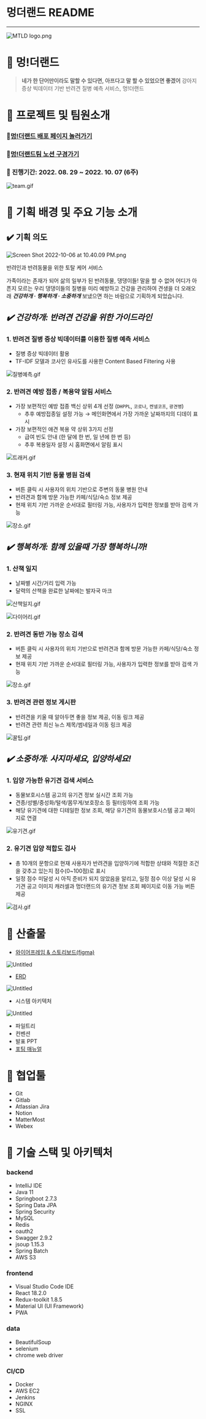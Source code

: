 # 멍더랜드 README

---

![MTLD logo.png](MTLD%20README%2072983d50a7c14330b2e98049f3e1f558/MTLD_logo.png)

# 🐾 멍!더랜드

> **네가 한 단어만이라도 말할 수 있다면, 아프다고 말 할 수 있었으면 좋겠어**
> 강아지 증상 빅데이터 기반 반려견 질병 예측 서비스, 멍!더랜드

# 🐾 프로젝트 및 팀원소개

### 🐶[멍!더랜드 배포 페이지 놀러가기](https://j7a106.p.ssafy.io/)

### 🎡[멍!더랜드팀 노션 구경가기](https://www.notion.so/MTLD-509c9dc81ee8401db30b836ca65ec1b7)

### 📅 진행기간: 2022. 08. 29 ~ 2022. 10. 07 (6주)

![team.gif](MTLD%20README%2072983d50a7c14330b2e98049f3e1f558/team.gif)

# 🐾 기획 배경 및 주요 기능 소개

## ✔️ 기획 의도

![Screen Shot 2022-10-06 at 10.40.09 PM.png](MTLD%20README%2072983d50a7c14330b2e98049f3e1f558/Screen_Shot_2022-10-06_at_10.40.09_PM.png)

반려인과 반려동물을 위한 토탈 케어 서비스

가족이라는 존재가 되어 삶의 일부가 된 반려동물, 댕댕이들!
말을 할 수 없어 어디가 아픈지 모르는 우리 댕댕이들의 질병을 미리 예방하고 건강을 관리하여 견생을 더 오래오래 **_건강하개 · 행복하개 · 소중하개_** 보냈으면 하는 바람으로 기획하게 되었습니다.

## _✔️ 건강하개: 반려견 **건강**을 위한 가이드라인_

### 1. 반려견 질병 증상 빅데이터를 이용한 **질병 예측 서비스**

- 질병 증상 빅데이터 활용
- TF-IDF 모델과 코사인 유사도를 사용한 Content Based Filtering 사용

![질병예측.gif](MTLD%20README%2072983d50a7c14330b2e98049f3e1f558/%25EC%25A7%2588%25EB%25B3%2591%25EC%2598%2588%25EC%25B8%25A1.gif)

### 2. 반려견 예방 접종 / 복용약 알림 서비스

- 가장 보편적인 예방 접종 백신 상위 4개 선정 (`DHPPL`, `코로나`, `켄넬코프`, `광견병`)
  - 추후 예방접종일 설정 가능 → 메인화면에서 가장 가까운 날짜까지의 디데이 표시
- 가장 보편적인 애견 복용 약 상위 3가지 선정
  - 급여 빈도 안내 (한 달에 한 번, 일 년에 한 번 등)
  - 추후 복용일자 설정 시 홈화면에서 알림 표시

![트래커.gif](MTLD%20README%2072983d50a7c14330b2e98049f3e1f558/%25ED%258A%25B8%25EB%259E%2598%25EC%25BB%25A4.gif)

### 3. 현재 위치 기반 동물 병원 검색

- 버튼 클릭 시 사용자의 위치 기반으로 주변의 동물 병원 안내
- 반려견과 함께 방문 가능한 카페/식당/숙소 정보 제공
- 현재 위치 기반 가까운 순서대로 필터링 가능, 사용자가 입력한 정보를 받아 검색 가능

![장소.gif](MTLD%20README%2072983d50a7c14330b2e98049f3e1f558/%25EC%259E%25A5%25EC%2586%258C.gif)

## **_✔️ 행복하개: 함께 있을때 가장 행복하니까!_**

### 1. 산책 일지

- 날짜별 시간/거리 입력 가능
- 달력의 산책을 완료한 날짜에는 발자국 마크

![산책일지.gif](MTLD%20README%2072983d50a7c14330b2e98049f3e1f558/%25EC%2582%25B0%25EC%25B1%2585%25EC%259D%25BC%25EC%25A7%2580.gif)

![다이어리.gif](MTLD%20README%2072983d50a7c14330b2e98049f3e1f558/%25EB%258B%25A4%25EC%259D%25B4%25EC%2596%25B4%25EB%25A6%25AC.gif)

### 2. 반려견 동반 가능 장소 검색

- 버튼 클릭 시 사용자의 위치 기반으로 반려견과 함께 방문 가능한 카페/식당/숙소 정보 제공
- 현재 위치 기반 가까운 순서대로 필터링 가능, 사용자가 입력한 정보를 받아 검색 가능

![장소.gif](MTLD%20README%2072983d50a7c14330b2e98049f3e1f558/%25EC%259E%25A5%25EC%2586%258C.gif)

### 3. 반려견 관련 정보 게시판

- 반려견을 키울 때 알아두면 좋을 정보 제공, 이동 링크 제공
- 반려견 관련 최신 뉴스 제목/썸네일과 이동 링크 제공

![꿀팁.gif](MTLD%20README%2072983d50a7c14330b2e98049f3e1f558/%25EA%25BF%2580%25ED%258C%2581.gif)

## **_✔️ 소중하개: 사지마세요, 입양하세요!_**

### 1. 입양 가능한 유기견 검색 서비스

- 동물보호시스템 공고의 유기견 정보 실시간 조회 가능
- 견종/성별/중성화/털색/몸무게/보호장소 등 필터링하여 조회 가능
- 해당 유기견에 대한 디테일한 정보 조회, 해당 유기견의 동물보호시스템 공고 페이지로 연결

![유기견.gif](MTLD%20README%2072983d50a7c14330b2e98049f3e1f558/%25EC%259C%25A0%25EA%25B8%25B0%25EA%25B2%25AC.gif)

### 2. 유기견 입양 적합도 검사

- 총 10개의 문항으로 현재 사용자가 반려견을 입양하기에 적합한 상태와 적절한 조건을 갖추고 있는지 점수(0~100점)로 표시
- 일정 점수 미달성 시 아직 준비가 되지 않았음을 알리고, 일정 점수 이상 달성 시 유기견 공고 이미지 캐러셀과 멍더랜드의 유기견 정보 조회 페이지로 이동 가능 버튼 제공

![검사.gif](MTLD%20README%2072983d50a7c14330b2e98049f3e1f558/%25EA%25B2%2580%25EC%2582%25AC.gif)

# 🐾 산출물

- [와이어프레임 & 스토리보드(figma)](https://www.figma.com/file/bB6OcIAQ0FvFCdPSFEOKWE/MTLD?node-id=55%3A1306)

![Untitled](MTLD%20README%2072983d50a7c14330b2e98049f3e1f558/Untitled.png)

- [ERD](https://www.erdcloud.com/)

![Untitled](MTLD%20README%2072983d50a7c14330b2e98049f3e1f558/Untitled%201.png)

- 시스템 아키텍처

![Untitled](MTLD%20README%2072983d50a7c14330b2e98049f3e1f558/Untitled%202.png)

- 파일트리
- 컨벤션
- 발표 PPT
- [포팅 매뉴얼](exec/%ED%8F%AC%ED%8C%85%EB%A7%A4%EB%89%B4%EC%96%BC.pdf)

# 🐾 협업툴

- Git
- Gitlab
- Atlassian Jira
- Notion
- MatterMost
- Webex

# 🐾 기술 스택 및 아키텍처

### **backend**

- IntelliJ IDE
- Java 11
- Springboot 2.7.3
- Spring Data JPA
- Spring Security
- MySQL
- Redis
- oauth2
- Swagger 2.9.2
- jsoup 1.15.3
- Spring Batch
- AWS S3

### **frontend**

- Visual Studio Code IDE
- React 18.2.0
- Redux-toolkit 1.8.5
- Material UI (UI Framework)
- PWA

### data

- BeautifulSoup
- selenium
- chrome web driver

### **CI/CD**

- Docker
- AWS EC2
- Jenkins
- NGINX
- SSL
